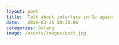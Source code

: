 ```yaml
---
layout: post
title:  Talk about interface in Go again
date:   2018-03-26 20:30:06
categories: Golang
image: /assets/images/post.jpg
---
```

